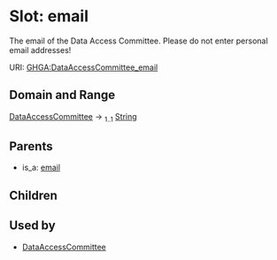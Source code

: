 
# Slot: email


The email of the Data Access Committee. Please do not enter personal email addresses!

URI: [GHGA:DataAccessCommittee_email](https://w3id.org/GHGA/DataAccessCommittee_email)


## Domain and Range

[DataAccessCommittee](DataAccessCommittee.md) &#8594;  <sub>1..1</sub> [String](types/String.md)

## Parents

 *  is_a: [email](email.md)

## Children


## Used by

 * [DataAccessCommittee](DataAccessCommittee.md)
